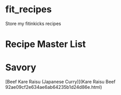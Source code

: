 # fit_recipes
Store my fitinkicks recipes

# Recipe Master List 

# Savory 
[Beef Kare Raisu (Japanese Curry)](Kare Raisu Beef 92ae09cf2e634ae6ab64235b1d24d86e.html)
